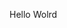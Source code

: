 Hello Wolrd






































































































































































































































































































































































































































































































































































































































































































































































































































































































































































































































































































































































































































































































































































































































































































































































































































































































































































































































































































































































































































































































































































































































































































































































































































































































































































































































































































































































































































































































































































































































































































































































































































































































































































































































































































































































































































































































































































































































































































































































































































































































































































































































































































































































































































































































































































































































